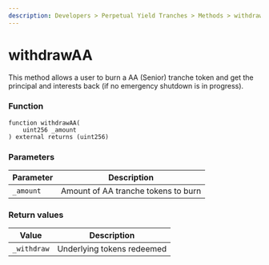 ```yaml
---
description: Developers > Perpetual Yield Tranches > Methods > withdrawAA nonpayable
---
```


# withdrawAA

This method allows a user to burn a AA (Senior) tranche token and get the principal and interests back (if no emergency shutdown is in progress).

### Function

```solidity
function withdrawAA(
    uint256 _amount
) external returns (uint256)
```

### Parameters

| Parameter | Description                         |
| --------- | ----------------------------------- |
| `_amount` | Amount of AA tranche tokens to burn |

### Return values

| Value       | Description                |
| ----------- | -------------------------- |
| `_withdraw` | Underlying tokens redeemed |
